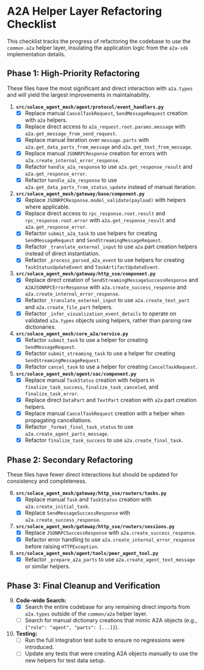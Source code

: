 # A2A Helper Layer Refactoring Checklist

This checklist tracks the progress of refactoring the codebase to use the `common.a2a` helper layer, insulating the application logic from the `a2a-sdk` implementation details.

## Phase 1: High-Priority Refactoring

These files have the most significant and direct interaction with `a2a.types` and will yield the largest improvements in maintainability.

1.  **`src/solace_agent_mesh/agent/protocol/event_handlers.py`**
    - [x] Replace manual `CancelTaskRequest`, `SendMessageRequest` creation with `a2a` helpers.
    - [x] Replace direct access to `a2a_request.root.params.message` with `a2a.get_message_from_send_request`.
    - [x] Replace manual iteration over `message.parts` with `a2a.get_data_parts_from_message` and `a2a.get_text_from_message`.
    - [x] Replace manual `JSONRPCResponse` creation for errors with `a2a.create_internal_error_response`.
    - [x] Refactor `handle_a2a_response` to use `a2a.get_response_result` and `a2a.get_response_error`.
    - [x] Refactor `handle_a2a_response` to use `a2a.get_data_parts_from_status_update` instead of manual iteration.

2.  **`src/solace_agent_mesh/gateway/base/component.py`**
    - [x] Replace `JSONRPCResponse.model_validate(payload)` with helpers where applicable.
    - [x] Replace direct access to `rpc_response.root.result` and `rpc_response.root.error` with `a2a.get_response_result` and `a2a.get_response_error`.
    - [x] Refactor `submit_a2a_task` to use helpers for creating `SendMessageRequest` and `SendStreamingMessageRequest`.
    - [x] Refactor `_translate_external_input` to use `a2a` part creation helpers instead of direct instantiation.
    - [x] Refactor `_process_parsed_a2a_event` to use helpers for creating `TaskStatusUpdateEvent` and `TaskArtifactUpdateEvent`.

3.  **`src/solace_agent_mesh/gateway/http_sse/component.py`**
    - [x] Replace direct creation of `SendStreamingMessageSuccessResponse` and `A2AJSONRPCErrorResponse` with `a2a.create_success_response` and `a2a.create_internal_error_response`.
    - [x] Refactor `_translate_external_input` to use `a2a.create_text_part` and `a2a.create_file_part` helpers.
    - [x] Refactor `_infer_visualization_event_details` to operate on validated `a2a.types` objects using helpers, rather than parsing raw dictionaries.

4.  **`src/solace_agent_mesh/core_a2a/service.py`**
    - [x] Refactor `submit_task` to use a helper for creating `SendMessageRequest`.
    - [x] Refactor `submit_streaming_task` to use a helper for creating `SendStreamingMessageRequest`.
    - [x] Refactor `cancel_task` to use a helper for creating `CancelTaskRequest`.

5.  **`src/solace_agent_mesh/agent/sac/component.py`**
    - [x] Replace manual `TaskStatus` creation with helpers in `finalize_task_success`, `finalize_task_canceled`, and `finalize_task_error`.
    - [x] Replace direct `DataPart` and `TextPart` creation with `a2a` part creation helpers.
    - [x] Replace manual `CancelTaskRequest` creation with a helper when propagating cancellations.
    - [x] Refactor `_format_final_task_status` to use `a2a.create_agent_parts_message`.
    - [x] Refactor `finalize_task_success` to use `a2a.create_final_task`.

## Phase 2: Secondary Refactoring

These files have fewer direct interactions but should be updated for consistency and completeness.

6.  **`src/solace_agent_mesh/gateway/http_sse/routers/tasks.py`**
    - [x] Replace manual `Task` and `TaskStatus` creation with `a2a.create_initial_task`.
    - [x] Replace `SendMessageSuccessResponse` with `a2a.create_success_response`.

7.  **`src/solace_agent_mesh/gateway/http_sse/routers/sessions.py`**
    - [x] Replace `JSONRPCSuccessResponse` with `a2a.create_success_response`.
    - [x] Refactor error handling to use `a2a.create_internal_error_response` before raising `HTTPException`.

8.  **`src/solace_agent_mesh/agent/tools/peer_agent_tool.py`**
    - [x] Refactor `_prepare_a2a_parts` to use `a2a.create_agent_text_message` or similar helpers.

## Phase 3: Final Cleanup and Verification

9.  **Code-wide Search:**
    - [x] Search the entire codebase for any remaining direct imports from `a2a.types` outside of the `common/a2a` helper layer.
    - [ ] Search for manual dictionary creations that mimic A2A objects (e.g., `{"role": "agent", "parts": [...]}`).

10. **Testing:**
    - [ ] Run the full integration test suite to ensure no regressions were introduced.
    - [ ] Update any tests that were creating A2A objects manually to use the new helpers for test data setup.
